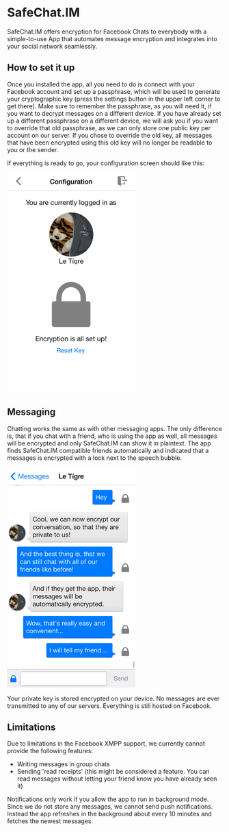 SafeChat.IM
========

SafeChat.IM offers encryption for Facebook Chats to everybody with a simple-to-use App that automates message encryption and integrates into your social network seamlessly.

## How to set it up

Once you installed the app, all you need to do is connect with your Facebook account and set up a passphrase, which will be used to generate your cryptographic key (press the settings button in the upper left corner to get there). Make sure to remember the passphrase, as you will need it, if you want to decrypt messages on a different device. If you have already set up a different passphrase on a different device, we will ask you if you want to override that old passphrase, as we can only store one public key per account on our server. If you chose to override the old key, all messages that have been encrypted using this old key will no longer be readable to you or the sender.

If everything is ready to go, your configuration screen should like this:

![Configruation screen with encryption set up](http://github.com/fleupold/SafeChat/raw/master/Screenshots/small/configuration.png)

## Messaging

Chatting works the same as with other messaging apps. The only difference is, that if you chat with a friend, who is using the app as well, all messages will be encrypted and only SafeChat.IM can show it in plaintext. The app finds SafeChat.IM compatible friends automatically and indicated that a messages is encrypted with a lock next to the speech bubble.

![Encrypted Messages are indicated with a lock](http://github.com/fleupold/SafeChat/raw/master/Screenshots/small/message_detail.png)

Your private  key is stored encrypted on your device. No messages are ever transmitted to any of our servers. Everything is still hosted on Facebook. 

## Limitations
Due to limitations in the Facebook XMPP support, we currently cannot provide the following features:
* Writing messages in group chats
* Sending 'read receipts' (this might be considered a feature. You can read messages without letting your friend know you have already seen it)

Notifications only work if you allow the app to run in background mode. Since we do not store any messages, we cannot send push notifications. Instead the app refreshes in the background about every 10 minutes and fetches the newest messages.

